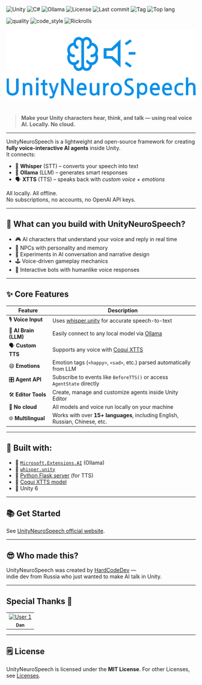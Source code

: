 ![Unity](https://img.shields.io/badge/Unity-unity?logo=Unity&color=%23000000)
![C#](https://img.shields.io/badge/C%23-%23512BD4?logo=.NET)
![Ollama](https://img.shields.io/badge/Ollama-%23000000?logo=Ollama)
![License](https://img.shields.io/github/license/HardCodeDev777/UnityNeuroSpeech?color=%2305991d)
![Last commit](https://img.shields.io/github/last-commit/HardCodeDev777/UnityNeuroSpeech?color=%2305991d)
![Tag](https://img.shields.io/github/v/tag/HardCodeDev777/UnityNeuroSpeech)
![Top lang](https://img.shields.io/github/languages/top/HardCodeDev777/UnityNeuroSpeech)
&nbsp;

![quality](https://img.shields.io/badge/quality-best-brightgreen)
![code_style](https://img.shields.io/badge/code_style-goat-lightgrey)
![Rickrolls](https://img.shields.io/badge/hidden_rickrolls-0-blue)

<div align="center">
  <img src="docs/media/logo.png">
</div>

#

> **Make your Unity characters hear, think, and talk — using real voice AI. Locally. No cloud.**

---

UnityNeuroSpeech is a lightweight and open-source framework for creating **fully voice-interactive AI agents** inside Unity.  
It connects:

- 🧠 **Whisper** (STT) – converts your speech into text  
- 💬 **Ollama** (LLM) – generates smart responses  
- 🗣️ **XTTS** (TTS) – speaks back with *custom voice + emotions*

All locally. All offline.  
No subscriptions, no accounts, no OpenAI API keys.

---

## 🚀 What can you build with UnityNeuroSpeech?

- 🎮 AI characters that understand your voice and reply in real time  
- 🗿 NPCs with personality and memory  
- 🧪 Experiments in AI conversation and narrative design  
- 🕹️ Voice-driven gameplay mechanics  
- 🤖 Interactive bots with humanlike voice responses

---

## ✨ Core Features

| Feature | Description                                                                                |
|--------|--------------------------------------------------------------------------------------------|
| 🎙️ **Voice Input** | Uses [whisper.unity](https://github.com/Macoron/whisper.unity) for accurate speech-to-text |
| 🧠 **AI Brain (LLM)** | Easily connect to any local model via [Ollama](https://ollama.com)                         |
| 🗣️ **Custom TTS** | Supports any voice with [Coqui XTTS](https://github.com/coqui-ai/TTS)                      |
| 😄 **Emotions** | Emotion tags (`<happy>`, `<sad>`, etc.) parsed automatically from LLM                      |
| 🎛️ **Agent API** | Subscribe to events like `BeforeTTS()` or access `AgentState` directly                     |
| 🛠️ **Editor Tools** | Create, manage and customize agents inside Unity Editor                                    |
| 🧱 **No cloud** | All models and voice run locally on your machine                                           |
| 🌐 **Multilingual** | Works with over **15+ languages**, including English, Russian, Chinese, etc.               |

---

## 🧪 Built with:

- 🧠 [`Microsoft.Extensions.AI`](https://learn.microsoft.com/en-us/dotnet/ai/) (Ollama)
- 🎤 [`whisper.unity`](https://github.com/Macoron/whisper.unity)
- 🐍 [Python Flask server](server/) (for TTS)
- 🧊 [Coqui XTTS model](https://github.com/coqui-ai/TTS)
- 🤖 Unity 6

---

## 📚 Get Started

See [UnityNeuroSpeech official website](https://hardcodedev777.github.io/UnityNeuroSpeech/).

---

## 😎 Who made this?

UnityNeuroSpeech was created by [HardCodeDev](https://github.com/HardCodeDev777) —  
indie dev from Russia who just wanted to make AI talk in Unity.

---

## Special Thanks 🎉

<table>
  <tr>
    <td align="center">
      <a href="https://github.com/danreid70">
        <img src="https://avatars.githubusercontent.com/u/50158816?v=4" width="100px;" alt="User 1"/>
        <br />
        <sub><b>Dan</b></sub>
      </a>
    </td>
  </tr>
</table>

---

## 🗒️ License

UnityNeuroSpeech is licensed under the **MIT License**.
For other Licenses, see [Licenses](docs/other/licenses.md).
